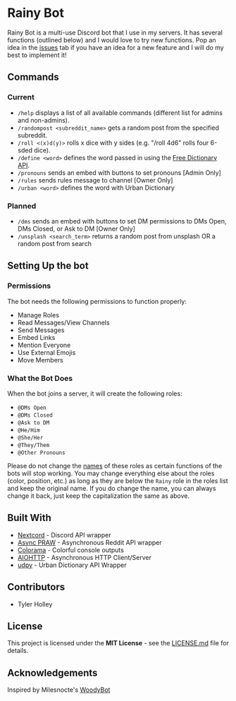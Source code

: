 # Rainy Bot
Rainy Bot is a multi-use Discord bot that I use in my servers. It has several functions (outlined below) and I would love to try new functions. Pop an idea in the [issues](https://github.com/tholley7/Rainy_Bot/issues) tab if you have an idea for a new feature and I will do my best to implement it!


## Commands

### Current
- `/help` displays a list of all available commands (different list for admins and non-admins).
- `/randompost <subreddit_name>` gets a random post from the specified subreddit.
- `/roll <(x)d(y)>` rolls x dice with y sides (e.g. "/roll 4d6" rolls four 6-sded dice).
- `/define <word>` defines the word passed in using the [Free Dictionary API](https://dictionaryapi.dev/).
- `/pronouns` sends an embed with buttons to set pronouns [Admin Only]
- `/rules` sends rules message to channel [Owner Only]
- `/urban <word>` defines the word with Urban Dictionary

### Planned
- `/dms` sends an embed with buttons to set DM permissions to DMs Open, DMs Closed, or Ask to DM [Owner Only]
- `/unsplash <search_term>` returns a random post from unsplash OR a random post from search


## Setting Up the bot

### Permissions
The bot needs the following permissions to function properly:
- Manage Roles
- Read Messages/View Channels
- Send Messages
- Embed Links
- Mention Everyone
- Use External Emojis
- Move Members

### What the Bot Does
When the bot joins a server, it will create the following roles:
- `@DMs Open`
- `@DMs Closed`
- `@Ask to DM`
- `@He/Him`
- `@She/Her`
- `@They/Them`
- `@Other Pronouns`

Please do not change the <ins>names</ins> of these roles as certain functions of the bots will stop working. You may change everything else about the roles (color, position, etc.) as long as they are below the `Rainy` role in the roles list and keep the original name. If you do change the name, you can always change it back, just keep the capitalization the same as above.


## Built With
- [Nextcord](https://nextcord.readthedocs.io/) - Discord API wrapper
- [Async PRAW](https://asyncpraw.readthedocs.io/en/stable/code_overview/models/subreddit.html) - Asynchronous Reddit API wrapper
- [Colorama](https://pypi.org/project/colorama/) - Colorful console outputs
- [AIOHTTP](https://docs.aiohttp.org/en/stable/) - Asynchronous HTTP Client/Server
- [udpy](https://pypi.org/project/udpy/) - Urban Dictionary API Wrapper


## Contributors
- Tyler Holley


## License
This project is licensed under the **MIT License** - see the [LICENSE.md](LICENSE.md) file for details.


## Acknowledgements
Inspired by Milesnocte's [WoodyBot](https://github.com/Milesnocte/WoodyBot)
